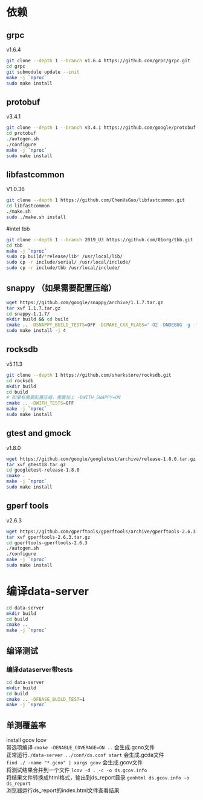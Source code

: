 # 依赖
## grpc 
v1.6.4

```sh
git clone --depth 1 --branch v1.6.4 https://github.com/grpc/grpc.git
cd grpc
git submodule update --init
make -j `nproc`
sudo make install
```

## protobuf 
v3.4.1

```sh
git clone --depth 1 --branch v3.4.1 https://github.com/google/protobuf.git
cd protobuf
./autogen.sh
./configure
make -j `nproc`
sudo make install
```

## libfastcommon
V1.0.36

```sh
git clone --depth 1 https://github.com/ChenVsGuo/libfastcommon.git
cd libfastcommon
./make.sh
sudo ./make.sh install
```
#intel tbb
```sh
git clone --depth 1 --branch 2019_U3 https://github.com/01org/tbb.git
cd tbb
make -j `nproc`
sudo cp build/*release/lib* /usr/local/lib/
sudo cp -r include/serial/ /usr/local/include/
sudo cp -r include/tbb /usr/local/include/
```

## snappy （如果需要配置压缩）
```sh
wget https://github.com/google/snappy/archive/1.1.7.tar.gz
tar xvf 1.1.7.tar.gz
cd snappy-1.1.7/
mkdir build && cd build
cmake .. -DSNAPPY_BUILD_TESTS=OFF -DCMAKE_CXX_FLAGS="-O2 -DNDEBUG -g -fPIC"
sudo make install -j 4
```

## rocksdb
v5.11.3     

```sh
git clone --depth 1 https://github.com/sharkstore/rocksdb.git
cd rocksdb
mkdir build
cd build
# 如果有需要配置压缩，需要加上 -DWITH_SNAPPY=ON
cmake .. -DWITH_TESTS=OFF
make -j `nproc`
sudo make install
```

## gtest and gmock
v1.8.0

```sh
wget https://github.com/google/googletest/archive/release-1.8.0.tar.gz -O gtest18.tar.gz
tar xvf gtest18.tar.gz
cd googletest-release-1.8.0
cmake .
make -j `nproc`
sudo make install
```

## gperf tools
v2.6.3

```sh
wget https://github.com/gperftools/gperftools/archive/gperftools-2.6.3.tar.gz
tar xvf gperftools-2.6.3.tar.gz
cd gperftools-gperftools-2.6.3
./autogen.sh
./configure
make -j `nproc`
sudo make install
```

# 编译data-server
```sh
cd data-server
mkdir build
cd build
cmake ..
make -j `nproc`
```

## 编译测试

### 编译dataserver带tests

```sh
cd data-server
mkdir build
cd build
cmake .. -DFBASE_BUILD_TEST=1
make -j `nproc`
```

## 单测覆盖率
install gcov lcov    
带选项编译 `cmake -DENABLE_COVERAGE=ON ..`  会生成.gcno文件      
正常运行`./data-server ../conf/ds.conf start` 会生成.gcda文件      
`find ./ -name "*.gcno" | xargs gcov`  会生成.gcov文件      
将测试结果合并到一个文件 `lcov -d . -c -o ds.gcov.info   `   
将结果文件转换成html格式，输出到ds_report目录  `genhtml ds.gcov.info -o ds_report`  
浏览器运行ds_report的index.html文件查看结果       


